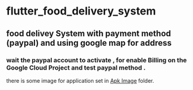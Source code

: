 # flutter_food_delivery_system
## food delivey System with payment method (paypal) and using google map for address 
### wait the paypal account to activate , for enable Billing on the Google Cloud Project and test paypal method .
there is some image for application set in [Apk Image](https://github.com/khaledsawan/Hungry-/tree/main/Apk%20image) folder.


